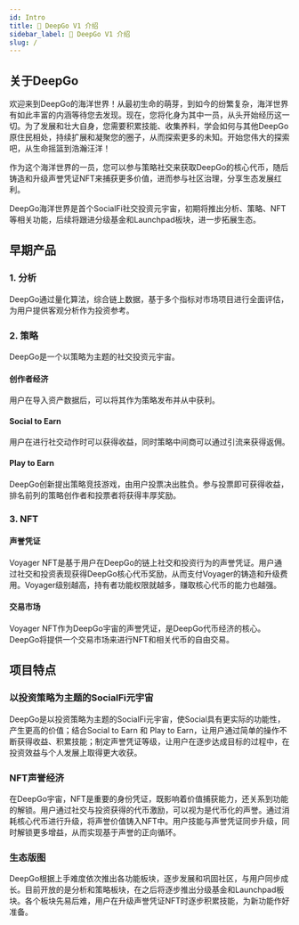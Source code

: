 ```yaml
---
id: Intro
title: 🌌 DeepGo V1 介绍
sidebar_label: 🌌 DeepGo V1 介绍
slug: /
---
```


## 关于DeepGo
欢迎来到DeepGo的海洋世界！从最初生命的萌芽，到如今的纷繁复杂，海洋世界有如此丰富的内涵等待您去发现。现在，您将化身为其中一员，从头开始经历这一切。为了发展和壮大自身，您需要积累技能、收集养料，学会如何与其他DeepGo原住民相处，持续扩展和凝聚您的圈子，从而探索更多的未知。开始您伟大的探索吧，从生命摇篮到浩瀚汪洋！
​

作为这个海洋世界的一员，您可以参与策略社交来获取DeepGo的核心代币，随后铸造和升级声誉凭证NFT来捕获更多价值，进而参与社区治理，分享生态发展红利。

DeepGo海洋世界是首个SocialFi社交投资元宇宙，初期将推出分析、策略、NFT等相关功能，后续将跟进分级基金和Launchpad板块，进一步拓展生态。
## 早期产品
### 1. 分析
DeepGo通过量化算法，综合链上数据，基于多个指标对市场项目进行全面评估，为用户提供客观分析作为投资参考。
### 2. 策略
DeepGo是一个以策略为主题的社交投资元宇宙。
#### 创作者经济
用户在导入资产数据后，可以将其作为策略发布并从中获利。
#### Social to Earn
用户在进行社交动作时可以获得收益，同时策略中间商可以通过引流来获得返佣。
#### Play to Earn
DeepGo创新提出策略竞技游戏，由用户投票决出胜负。参与投票即可获得收益，排名前列的策略创作者和投票者将获得丰厚奖励。
### 3. NFT
#### 声誉凭证
Voyager NFT是基于用户在DeepGo的链上社交和投资行为的声誉凭证。用户通过社交和投资表现获得DeepGo核心代币奖励，从而支付Voyager的铸造和升级费用。Voyager级别越高，持有者功能权限就越多，赚取核心代币的能力也越强。
#### 交易市场
Voyager NFT作为DeepGo宇宙的声誉凭证，是DeepGo代币经济的核心。DeepGo将提供一个交易市场来进行NFT和相关代币的自由交易。
## 项目特点
### 以投资策略为主题的SocialFi元宇宙
DeepGo是以投资策略为主题的SocialFi元宇宙，使Social具有更实际的功能性，产生更高的价值；结合Social to Earn 和 Play to Earn，让用户通过简单的操作不断获得收益、积累技能；制定声誉凭证等级，让用户在逐步达成目标的过程中，在投资效益与个人发展上取得更大收获。
### NFT声誉经济
在DeepGo宇宙，NFT是重要的身份凭证，既影响着价值捕获能力，还关系到功能的解锁。用户通过社交与投资获得的代币激励，可以视为是代币化的声誉。通过消耗核心代币进行升级，将声誉价值铸入NFT中。用户技能与声誉凭证同步升级，同时解锁更多增益，从而实现基于声誉的正向循环。
### 生态版图
DeepGo根据上手难度依次推出各功能板块，逐步发展和巩固社区，与用户同步成长。目前开放的是分析和策略板块，在之后将逐步推出分级基金和Launchpad板块。各个板块先易后难，用户在升级声誉凭证NFT时逐步积累技能，为新功能作好准备。

